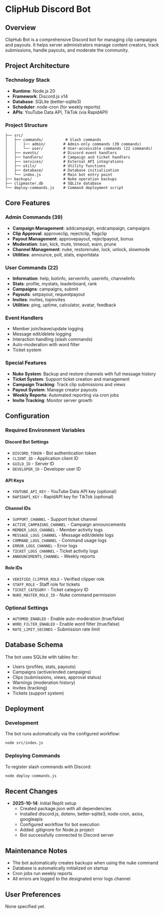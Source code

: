 # ClipHub Discord Bot

## Overview
ClipHub Bot is a comprehensive Discord bot for managing clip campaigns and payouts. It helps server administrators manage content creators, track submissions, handle payouts, and moderate the community.

## Project Architecture

### Technology Stack
- **Runtime**: Node.js 20
- **Framework**: Discord.js v14
- **Database**: SQLite (better-sqlite3)
- **Scheduler**: node-cron (for weekly reports)
- **APIs**: YouTube Data API, TikTok (via RapidAPI)

### Project Structure
```
├── src/
│   ├── commands/          # Slash commands
│   │   ├── admin/        # Admin-only commands (39 commands)
│   │   └── user/         # User-accessible commands (22 commands)
│   ├── events/           # Discord event handlers
│   ├── handlers/         # Campaign and ticket handlers
│   ├── services/         # External API integrations
│   ├── utils/            # Utility functions
│   ├── database/         # Database initialization
│   └── index.js          # Main bot entry point
├── backups/              # Nuke operation backups
├── clipmaster.db         # SQLite database
└── deploy-commands.js    # Command deployment script
```

## Core Features

### Admin Commands (39)
- **Campaign Management**: addcampaign, endcampaign, campaigns
- **Clip Approval**: approveclip, rejectclip, flagclip
- **Payout Management**: approvepayout, rejectpayout, bonus
- **Moderation**: ban, kick, mute, timeout, warn, prune
- **Channel Management**: nuke, restorenuke, lock, unlock, slowmode
- **Utilities**: announce, poll, stats, exportdata

### User Commands (22)
- **Information**: help, botinfo, serverinfo, userinfo, channelinfo
- **Stats**: profile, mystats, leaderboard, rank
- **Campaigns**: campaigns, submit
- **Payouts**: setpayout, requestpayout
- **Invites**: invites, topinvites
- **Utilities**: ping, uptime, calculator, avatar, feedback

### Event Handlers
- Member join/leave/update logging
- Message edit/delete logging
- Interaction handling (slash commands)
- Auto-moderation with word filter
- Ticket system

### Special Features
- **Nuke System**: Backup and restore channels with full message history
- **Ticket System**: Support ticket creation and management
- **Campaign Tracking**: Track clip submissions and views
- **Payout System**: Manage creator payouts
- **Weekly Reports**: Automated reporting via cron jobs
- **Invite Tracking**: Monitor server growth

## Configuration

### Required Environment Variables

#### Discord Bot Settings
- `DISCORD_TOKEN` - Bot authentication token
- `CLIENT_ID` - Application client ID
- `GUILD_ID` - Server ID
- `DEVELOPER_ID` - Developer user ID

#### API Keys
- `YOUTUBE_API_KEY` - YouTube Data API key (optional)
- `RAPIDAPI_KEY` - RapidAPI key for TikTok (optional)

#### Channel IDs
- `SUPPORT_CHANNEL` - Support ticket channel
- `ACTIVE_CAMPAIGNS_CHANNEL` - Campaign announcements
- `MEMBER_LOGS_CHANNEL` - Member activity logs
- `MESSAGE_LOGS_CHANNEL` - Message edit/delete logs
- `COMMAND_LOGS_CHANNEL` - Command usage logs
- `ERROR_LOGS_CHANNEL` - Error logs
- `TICKET_LOGS_CHANNEL` - Ticket activity logs
- `ANNOUNCEMENTS_CHANNEL` - Weekly reports

#### Role IDs
- `VERIFIED_CLIPPER_ROLE` - Verified clipper role
- `STAFF_ROLE` - Staff role for tickets
- `TICKET_CATEGORY` - Ticket category ID
- `NUKE_MASTER_ROLE_ID` - Nuke command permission

### Optional Settings
- `AUTOMOD_ENABLED` - Enable auto-moderation (true/false)
- `WORD_FILTER_ENABLED` - Enable word filter (true/false)
- `RATE_LIMIT_SECONDS` - Submission rate limit

## Database Schema
The bot uses SQLite with tables for:
- Users (profiles, stats, payouts)
- Campaigns (active/ended campaigns)
- Clips (submissions, views, approval status)
- Warnings (moderation history)
- Invites (tracking)
- Tickets (support system)

## Deployment

### Development
The bot runs automatically via the configured workflow:
```bash
node src/index.js
```

### Deploying Commands
To register slash commands with Discord:
```bash
node deploy-commands.js
```

## Recent Changes
- **2025-10-14**: Initial Replit setup
  - Created package.json with all dependencies
  - Installed discord.js, dotenv, better-sqlite3, node-cron, axios, googleapis
  - Configured workflow for bot execution
  - Added .gitignore for Node.js project
  - Bot successfully connected to Discord server

## Maintenance Notes
- The bot automatically creates backups when using the nuke command
- Database is automatically initialized on startup
- Cron jobs run weekly reports
- All errors are logged to the designated error logs channel

## User Preferences
None specified yet.
